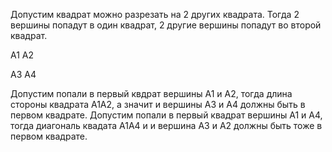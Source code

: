 Допустим квадрат можно разрезать на 2 других квадрата. Тогда 2 вершины попадут в один квадрат, 2 другие вершины попадут во второй квадрат.  

А1   А2


А3   А4


Допустим попали в первый квдрат вершины А1 и А2, тогда длина стороны квадрата А1А2, а значит и вершины А3 и А4 должны быть в первом квадрате.
Допустим попали в первый квадрат вершины А1 и А4, тогда диагональ квадата А1А4 и и вершина А3 и А2 должны быть тоже в первом квадрате.
